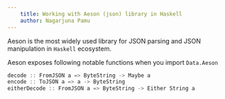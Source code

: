 ```yaml
---
    title: Working with Aeson (json) library in Haskell
    author: Nagarjuna Pamu
---
```



Aeson is the most widely used library for JSON parsing and JSON manipulation in `Haskell` ecosystem.

Aeson exposes following notable functions when you import `Data.Aeson`

```scala
decode :: FromJSON a => ByteString -> Maybe a
encode :: ToJSON a => a -> ByteString
eitherDecode :: FromJSON a => ByteString -> Either String a
```
